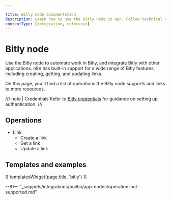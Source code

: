 ```yaml
---

title: Bitly node documentation
description: Learn how to use the Bitly node in n8n. Follow technical documentation to integrate Bitly node into your workflows.
contentType: [integration, reference]
---
```


# Bitly node

Use the Bitly node to automate work in Bitly, and integrate Bitly with other applications. n8n has built-in support for a wide range of Bitly features, including creating, getting, and updating links.

On this page, you'll find a list of operations the Bitly node supports and links to more resources.

/// note | Credentials
Refer to [Bitly credentials](/integrations/builtin/credentials/bitly.md) for guidance on setting up authentication. 
///

## Operations

* Link
    * Create a link
    * Get a link
    * Update a link

## Templates and examples

<!-- see https://www.notion.so/n8n/Pull-in-templates-for-the-integrations-pages-37c716837b804d30a33b47475f6e3780 -->
[[ templatesWidget(page.title, 'bitly') ]]

--8<-- "_snippets/integrations/builtin/app-nodes/operation-not-supported.md"

